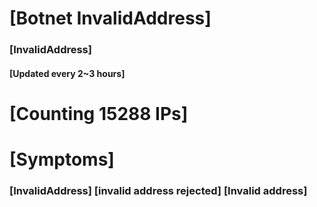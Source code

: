 # [Botnet InvalidAddress]
### [InvalidAddress]
#### [Updated every 2~3 hours]

# [Counting 15288 IPs]

# [Symptoms] 

###   [InvalidAddress] [invalid address rejected] [Invalid address]
